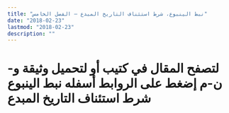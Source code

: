 ```yaml
---
title: "نبط الينبوع، شرط استئناف التاريخ المبدع – الفصل الخامس"
date: "2018-02-23"
lastmod: "2018-02-23"
description: ""
---
```

# **لتصفح المقال في كتيب أو لتحميل وثيقة و-ن-م إضغط على الروابط أسفله** **نبط الينبوع شرط استئناف التاريخ المبدع**

###